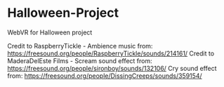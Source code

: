 # Halloween-Project
WebVR for Halloween project

Credit to RaspberryTickle - Ambience music from: https://freesound.org/people/RaspberryTickle/sounds/214161/
Credit to MaderaDelEste Films - Scream sound effect from: https://freesound.org/people/sironboy/sounds/132106/
Cry sound effect from: https://freesound.org/people/DissingCreeps/sounds/359154/
